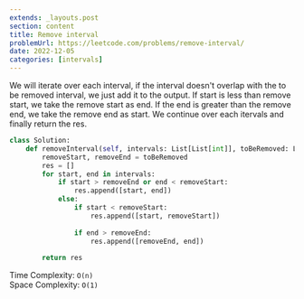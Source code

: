 ```yaml
---
extends: _layouts.post
section: content
title: Remove interval
problemUrl: https://leetcode.com/problems/remove-interval/
date: 2022-12-05
categories: [intervals]
---
```


We will iterate over each interval, if the interval doesn't overlap with the to be removed interval, we just add it to the output. If start is less than remove start, we take the remove start as end. If the end is greater than the remove end, we take the remove end as start. We continue over each itervals and finally return the res.

```python
class Solution:
    def removeInterval(self, intervals: List[List[int]], toBeRemoved: List[int]) -> List[List[int]]:
        removeStart, removeEnd = toBeRemoved
        res = []
        for start, end in intervals:
            if start > removeEnd or end < removeStart:
                res.append([start, end])
            else:
                if start < removeStart:
                    res.append([start, removeStart])
                    
                if end > removeEnd:
                    res.append([removeEnd, end])
                    
        return res
```

Time Complexity: `O(n)` <br/>
Space Complexity: `O(1)`